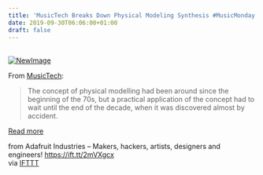 ```yaml
---
title: 'MusicTech Breaks Down Physical Modeling Synthesis #MusicMonday'
date: 2019-09-30T06:06:00+01:00
draft: false
---
```


[  
![NewImage](https://cdn-blog.adafruit.com/uploads/2019/09/NewImage-70.png "NewImage.png")](https://www.musictech.net/guides/essential-guide/understanding-physical-modelling-synthesis/)

From [MusicTech](https://www.musictech.net/guides/essential-guide/understanding-physical-modelling-synthesis/):

> The concept of physical modelling had been around since the beginning of the 70s, but a practical application of the concept had to wait until the end of the decade, when it was discovered almost by accident.

[Read more](https://www.musictech.net/guides/essential-guide/understanding-physical-modelling-synthesis/)

  
  
from Adafruit Industries – Makers, hackers, artists, designers and engineers! https://ift.tt/2mVXgcx  
via [IFTTT](https://ifttt.com/?ref=da&site=blogger)